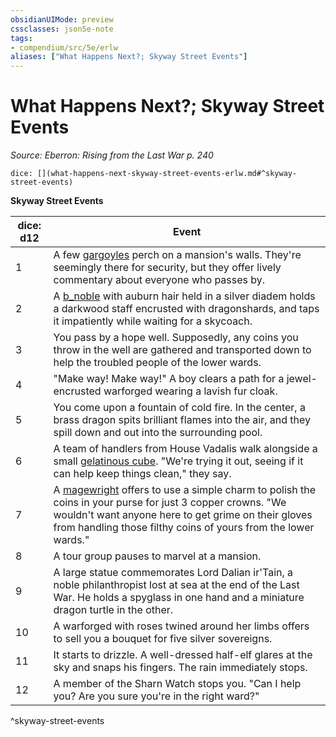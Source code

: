 ```yaml
---
obsidianUIMode: preview
cssclasses: json5e-note
tags:
- compendium/src/5e/erlw
aliases: ["What Happens Next?; Skyway Street Events"]
---
```

# What Happens Next?; Skyway Street Events
*Source: Eberron: Rising from the Last War p. 240* 

`dice: [](what-happens-next-skyway-street-events-erlw.md#^skyway-street-events)`

**Skyway Street Events**

| dice: d12 | Event |
|-----------|-------|
| 1 | A few [gargoyles](b_gargoyle.md) perch on a mansion's walls. They're seemingly there for security, but they offer lively commentary about everyone who passes by. |
| 2 | A [b_noble](2.%20GM%20Tools/5eTools%20Compendium%20&%20Rules/_compendium/bestiary/humanoid/b_noble.md) with auburn hair held in a silver diadem holds a darkwood staff encrusted with dragonshards, and taps it impatiently while waiting for a skycoach. |
| 3 | You pass by a hope well. Supposedly, any coins you throw in the well are gathered and transported down to help the troubled people of the lower wards. |
| 4 | "Make way! Make way!" A boy clears a path for a jewel-encrusted warforged wearing a lavish fur cloak. |
| 5 | You come upon a fountain of cold fire. In the center, a brass dragon spits brilliant flames into the air, and they spill down and out into the surrounding pool. |
| 6 | A team of handlers from House Vadalis walk alongside a small [gelatinous cube](compendium/bestiary/ooze/gelatinous-cube.md). "We're trying it out, seeing if it can help keep things clean," they say. |
| 7 | A [magewright](b_magewright-erlw.md) offers to use a simple charm to polish the coins in your purse for just 3 copper crowns. "We wouldn't want anyone here to get grime on their gloves from handling those filthy coins of yours from the lower wards." |
| 8 | A tour group pauses to marvel at a mansion. |
| 9 | A large statue commemorates Lord Dalian ir'Tain, a noble philanthropist lost at sea at the end of the Last War. He holds a spyglass in one hand and a miniature dragon turtle in the other. |
| 10 | A warforged with roses twined around her limbs offers to sell you a bouquet for five silver sovereigns. |
| 11 | It starts to drizzle. A well-dressed half-elf glares at the sky and snaps his fingers. The rain immediately stops. |
| 12 | A member of the Sharn Watch stops you. "Can I help you? Are you sure you're in the right ward?" |
^skyway-street-events